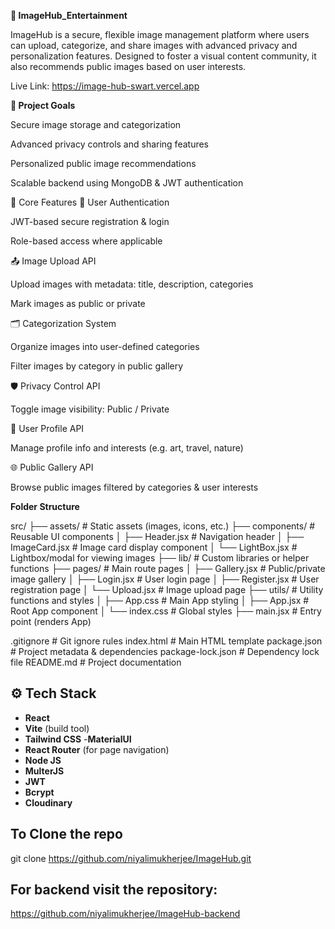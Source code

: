 **📸 ImageHub_Entertainment**

ImageHub is a secure, flexible image management platform where users can upload, categorize, and share images with advanced privacy and personalization features. Designed to foster a visual content community, it also recommends public images based on user interests.

Live Link: https://image-hub-swart.vercel.app

**🚀 Project Goals**

Secure image storage and categorization

Advanced privacy controls and sharing features

Personalized public image recommendations

Scalable backend using MongoDB & JWT authentication

🧩 Core Features
🔐 User Authentication

JWT-based secure registration & login

Role-based access where applicable

📤 Image Upload API

Upload images with metadata: title, description, categories

Mark images as public or private

🗂️ Categorization System

Organize images into user-defined categories

Filter images by category in public gallery

🛡️ Privacy Control API

Toggle image visibility: Public / Private



👤 User Profile API

Manage profile info and interests (e.g. art, travel, nature)



🌐 Public Gallery API

Browse public images filtered by categories & user interests



**Folder Structure**

src/
├── assets/                # Static assets (images, icons, etc.)
├── components/            # Reusable UI components
│   ├── Header.jsx         # Navigation header
│   ├── ImageCard.jsx      # Image card display component
│   └── LightBox.jsx       # Lightbox/modal for viewing images
├── lib/                   # Custom libraries or helper functions
├── pages/                 # Main route pages
│   ├── Gallery.jsx        # Public/private image gallery
│   ├── Login.jsx          # User login page
│   ├── Register.jsx       # User registration page
│   └── Upload.jsx         # Image upload page
├── utils/                 # Utility functions and styles
│   ├── App.css            # Main App styling
│   ├── App.jsx            # Root App component
│   └── index.css          # Global styles
├── main.jsx               # Entry point (renders App)

.gitignore                 # Git ignore rules
index.html                 # Main HTML template
package.json               # Project metadata & dependencies
package-lock.json          # Dependency lock file
README.md                  # Project documentation


## ⚙️ Tech Stack

- **React**
- **Vite** (build tool)
- **Tailwind CSS**
-**MaterialUI**
- **React Router** (for page navigation)
- **Node JS**
- **MulterJS**
- **JWT**
-  **Bcrypt**
-  **Cloudinary**

  ## To Clone the repo
  git clone https://github.com/niyalimukherjee/ImageHub.git

##  For backend visit the repository:
https://github.com/niyalimukherjee/ImageHub-backend

